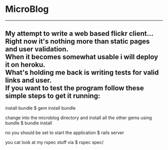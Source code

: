 MicroBlog
=========
----
My attempt to write a web based flickr client...  
Right now it's nothing more than static pages and user validation.  
When it becomes somewhat usable i will deploy it on heroku.   
What's holding me back is writing tests for valid links and user.   
If you want to test the program follow these simple steps to get it running:   
----
install bundle
$ gem install bundle 

change into the microblog directory and install all the other gems using bundle
$ bundle install

no you should be set to start the application
$ rails server

you cat look at my rspec stuff via
$ rspec spec/
